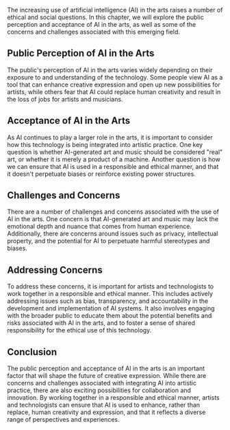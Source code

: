 

The increasing use of artificial intelligence (AI) in the arts raises a number of ethical and social questions. In this chapter, we will explore the public perception and acceptance of AI in the arts, as well as some of the concerns and challenges associated with this emerging field.

Public Perception of AI in the Arts
-----------------------------------

The public's perception of AI in the arts varies widely depending on their exposure to and understanding of the technology. Some people view AI as a tool that can enhance creative expression and open up new possibilities for artists, while others fear that AI could replace human creativity and result in the loss of jobs for artists and musicians.

Acceptance of AI in the Arts
----------------------------

As AI continues to play a larger role in the arts, it is important to consider how this technology is being integrated into artistic practice. One key question is whether AI-generated art and music should be considered "real" art, or whether it is merely a product of a machine. Another question is how we can ensure that AI is used in a responsible and ethical manner, and that it doesn't perpetuate biases or reinforce existing power structures.

Challenges and Concerns
-----------------------

There are a number of challenges and concerns associated with the use of AI in the arts. One concern is that AI-generated art and music may lack the emotional depth and nuance that comes from human experience. Additionally, there are concerns around issues such as privacy, intellectual property, and the potential for AI to perpetuate harmful stereotypes and biases.

Addressing Concerns
-------------------

To address these concerns, it is important for artists and technologists to work together in a responsible and ethical manner. This includes actively addressing issues such as bias, transparency, and accountability in the development and implementation of AI systems. It also involves engaging with the broader public to educate them about the potential benefits and risks associated with AI in the arts, and to foster a sense of shared responsibility for the ethical use of this technology.

Conclusion
----------

The public perception and acceptance of AI in the arts is an important factor that will shape the future of creative expression. While there are concerns and challenges associated with integrating AI into artistic practice, there are also exciting possibilities for collaboration and innovation. By working together in a responsible and ethical manner, artists and technologists can ensure that AI is used to enhance, rather than replace, human creativity and expression, and that it reflects a diverse range of perspectives and experiences.
